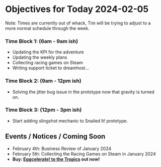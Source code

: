 # Objectives for Today 2024-02-05

Note: Times are currently out of whack, Tim will be trying to adjust to a more normal schedule through the week.

### Time Block 1: (6am - 9am ish)
- Updating the KPI for the adventure
- Updating the weekly plans
- Collecting racing games on Steam
- Writing support ticket to dreamhost...

### Time Block 2: (9am - 12pm ish)
- Solving the jitter bug issue in the prototype now that gravity is turned on.

### Time Block 3: (12pm - 3pm ish)
- Start adding slingshot mechanic to Snailed It! prototype.

## Events / Notices / Coming Soon

- February 4th: Business Review of January 2024
- February 5th: Collecting the Racing Games on Steam in January 2024
- **Buy: [Eggcelerate! to the Tropics](https://store.steampowered.com/app/1621320/Eggcelerate_to_the_Tropics/) out now!**

